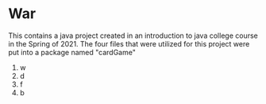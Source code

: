 # War
This contains a java project created in an introduction to java college course in the Spring of 2021. 
The four files that were utilized for this project were put into a package named "cardGame"

1. w
2. d
3. f
4. b
